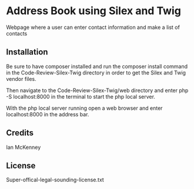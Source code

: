 # Address Book using Silex and Twig
Webpage where a user can enter contact information and make a list of contacts
## Installation
Be sure to have composer installed and run the composer install command in the Code-Review-Silex-Twig directory in order to get the Silex and Twig vendor files.

Then navigate to the Code-Review-Silex-Twig/web directory and enter php -S localhost:8000 in the terminal to start the php local server.

With the php local server running open a web browser and enter localhost:8000 in the address bar.

## Credits
Ian McKenney

## License
Super-offical-legal-sounding-license.txt
